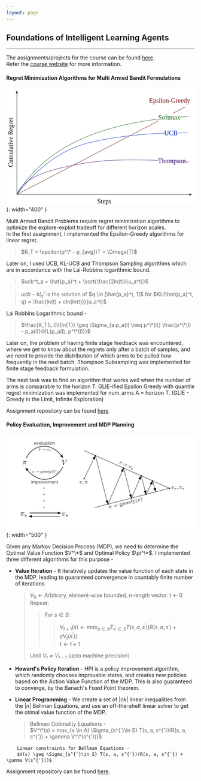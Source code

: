 ```yaml
---
layout: page
---
```

<h2><b>Foundations of Intelligent Learning Agents</b></h2>
<!--- <h3><b>Regret Minimization, Policy Evaluation and Policy Improvement for Reinforcement Learning</b></h3> -->
<script src="https://cdn.mathjax.org/mathjax/latest/MathJax.js?config=TeX-AMS-MML_HTMLorMML" type="text/javascript"></script>  

-------------------------------------------------------------------------------------------------------------------    
The assignments/projects for the course can be found [here](https://github.com/patel-shivam/CS747).  
Refer the [course website](https://www.cse.iitb.ac.in/~shivaram/teaching/cs747-a2022/index.html) for more information. 


<h4><b>Regret Minimization Algorithms for Multi Armed Bandit Formulations</b></h4>  

![Multi Armed Bandit](/images/rl-images/k-armed-regret-1.png){: width="400" }    

Multi Armed Bandit Problems require regret minimization algorithms to optimize the explore-exploit tradeoff for different horizon scales.   
In the first assignment, I implemented the Epsilon-Greedy algorithms for linear regret.   
> $R_T = \epsilon(p^\* - p_{avg})T = \Omega(T)$

Later on, I used UCB, KL-UCB and Thompson Sampling algorithms which are in accordance with the Lai-Robbins logarithmic bound. 

> $ucb^t_a = \hat{p_a}^t + \sqrt{\frac{2ln(t)}{u_a^t}}$  

> $ucb-kl^t_a$ is the solution of $q \in [\hat{p_a}^t, 1]$ for $KL(\hat{p_a}^t, q) = \frac{ln(t) + cln(ln(t))}{u_a^t}$

Lai Robbins Logarithmic bound -   
> $\frac{R_T(L,I)}{ln(T)} \geq \Sigma_{a:p_a(l) \neq p^\*(l)} \frac{p^\*(l) - p_a(l)}{KL(p_a(l), p^\*(l))}$



Later on, the problem of having finite stage feedback was encountered, where we get to know about the regrets only after a batch of samples, and we need to provide the distribution of which arms to be pulled how frequently in the next batch. Thompson Subsampling was implemented for finite stage feedback formulation. 

The next task was to find an algorithm that works well when the number of arms is comparable to the horizon T. 
GLIE-ified Epsilon Greedy with quantile regret minimization was implemented for num_arms A = horizon T. (GLIE - Greedy in the Limit, Infinite Exploration)  

Assignment repository can be found [here](https://github.com/patel-shivam/CS747/tree/main/Assignment1)

<h4><b>Policy Evaluation, Improvement and MDP Planning</b></h4>

![Policy Iteration](/images/rl-images/policy-iteration.png){: width="500" }    
 
 Given any Markov Decision Process (MDP), we need to determine the Optimal Value Function $V^\*$ and Optimal Policy $\pi^\*$. I implemented three different algorithms for this purpose - 
 * **Value Iteration** - It iteratively updates the value function of each state in the MDP, leading to guaranteed convergence in countably finite number of iterations
   > $V_0$ ← Arbitrary, element-wise bounded, n-length vector.
   > t ← 0
   > Repeat:
   >>For $s \in S$:  
   >>>$V_{t+1}(s) \leftarrow max_{a \in A} \Sigma_{s^{'}\in S} T(s, a, s^{'})(R(s, a, s^{'}) + \gamma V_t(s^{'}))$   
   >>>$t \leftarrow t+1$  
   >   
   > Until $V_t \approx V_{t-1}$ (upto machine precision)        


 * **Howard's Policy Iteration** - HPI is a policy improvement algorithm, which randomly chooses improvable states, and creates new policies based on the Action Value Function of the MDP. This is also guaranteed to converge, by the Banach's Fixed Point theorem.  
 * **Linear Programming** - We create a set of $|nk|$ linear inequalities from the $|n|$ Bellman Equations, and use an off-the-shelf linear solver to get the otimal value function of the MDP. 
   > Bellman Optimality Equations -   
   > $V^\*(s) = max_{a \in A} \Sigma_{s^{'}\in S} T(s, a, s^{'})(R(s, a, s^{'}) + \gamma V^\*(s^{'}))$  

```
    Linear constraints for Bellman Equations -   
    $V(s) \geq \Sigma_{s^{'}\in S} T(s, a, s^{'})(R(s, a, s^{'}) + \gamma V(s^{'}))$ 
```
Assignment repository can be found [here](https://github.com/patel-shivam/CS747/tree/main/Assignment2).   





